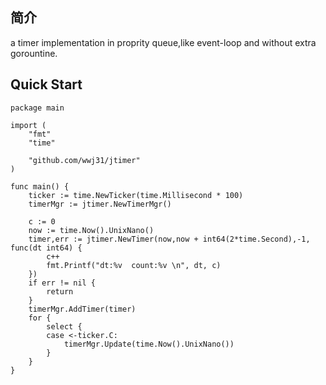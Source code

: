 ## 简介
a timer implementation in proprity queue,like event-loop and without extra gorountine.

## Quick Start
```golang
package main

import (
	"fmt"
	"time"

	"github.com/wwj31/jtimer"
)

func main() {
	ticker := time.NewTicker(time.Millisecond * 100)
	timerMgr := jtimer.NewTimerMgr()

	c := 0
	now := time.Now().UnixNano()
	timer,err := jtimer.NewTimer(now,now + int64(2*time.Second),-1, func(dt int64) {
		c++
		fmt.Printf("dt:%v  count:%v \n", dt, c)
	})
	if err != nil {
		return
	}
	timerMgr.AddTimer(timer)
	for {
		select {
		case <-ticker.C:
			timerMgr.Update(time.Now().UnixNano())
		}
	}
}
```
